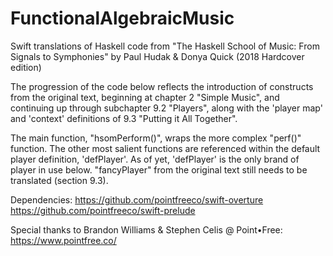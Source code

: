 # FunctionalAlgebraicMusic

Swift translations of Haskell code from "The Haskell School of Music: From Signals to Symphonies" by Paul Hudak & Donya Quick (2018 Hardcover edition)

The progression of the code below reflects the introduction of constructs from the original text,
beginning at chapter 2 "Simple Music", and continuing up through subchapter 9.2 "Players",
along with the 'player map' and 'context' definitions of 9.3 "Putting it All Together".

The main function, "hsomPerform()", wraps the more complex "perf()" function.
The other most salient functions are referenced within the default player definition, 'defPlayer'.
As of yet, 'defPlayer' is the only brand of player in use below. "fancyPlayer" from the original text still needs to be translated (section 9.3).

Dependencies:
https://github.com/pointfreeco/swift-overture
https://github.com/pointfreeco/swift-prelude

Special thanks to Brandon Williams & Stephen Celis @ Point•Free: https://www.pointfree.co/
